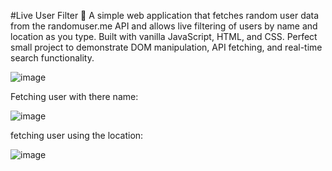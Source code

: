 
#Live User Filter 🔎
A simple web application that fetches random user data from the randomuser.me API and allows live filtering of users by name and location as you type. Built with vanilla JavaScript, HTML, and CSS. Perfect small project to demonstrate DOM manipulation, API fetching, and real-time search functionality.

![image](https://github.com/user-attachments/assets/97eb7aea-b3d5-4e7b-838e-3a39f0160098)


Fetching user with there name:


![image](https://github.com/user-attachments/assets/d57afd8a-ae2c-4c73-9fff-3d7e0cea791a)


fetching user using the location: 

![image](https://github.com/user-attachments/assets/e1747bd5-6e6a-42e2-880a-c6a92d58ad03)



 
